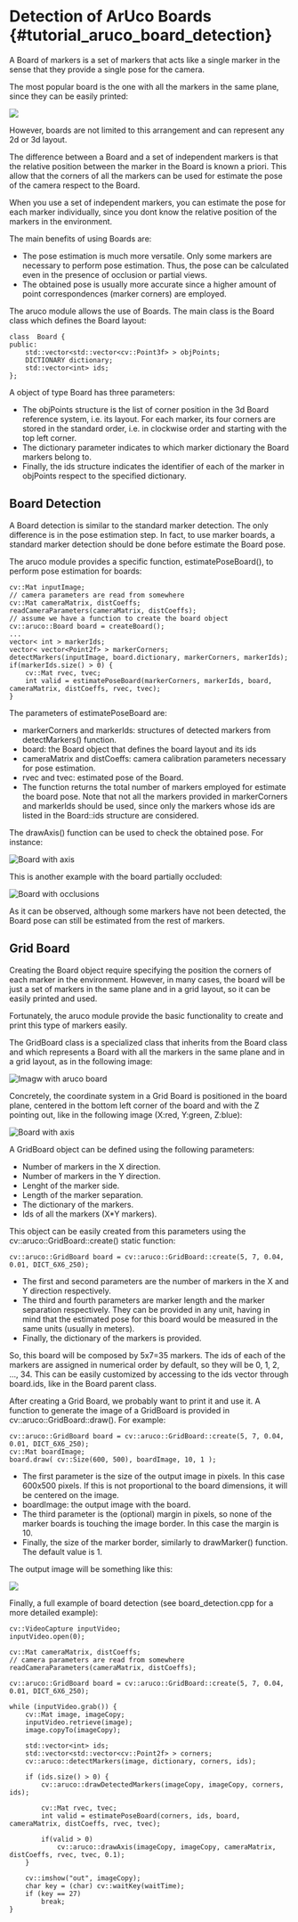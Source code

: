 Detection of ArUco Boards {#tutorial_aruco_board_detection}
==============================

A Board of markers is a set of markers that acts like a single marker in the sense that they provide a 
single pose for the camera.

The most popular board is the one with all the markers in the same plane, since they can be easily printed:

![](images/gboriginal.png)

However, boards are not limited to this arrangement and can represent any 2d or 3d layout.

The difference between a Board and a set of independent markers is that the relative position between
the marker in the Board is known a priori. This allow that the corners of all the markers can be used for
estimate the pose of the camera respect to the Board.

When you use a set of independent markers, you can estimate the pose for each marker individually,
since you dont know the relative position of the markers in the environment.

The main benefits of using Boards are:

- The pose estimation is much more versatile. Only some markers are necessary to perform pose estimation.
Thus, the pose can be calculated even in the presence of occlusion or partial views.
- The obtained pose is usually more accurate since a higher amount of point correspondences (marker 
corners) are employed.

The aruco module allows the use of Boards. The main class is the Board class which defines the Board layout:

    class  Board {
    public:
        std::vector<std::vector<cv::Point3f> > objPoints;
        DICTIONARY dictionary;
        std::vector<int> ids;
    };

A object of type Board has three parameters:
- The objPoints structure is the list of corner position in the 3d Board reference system, i.e. its layout. 
For each marker, its four corners are stored in the standard order, i.e. in clockwise order and starting 
with the top left corner.
- The dictionary parameter indicates to which marker dictionary the Board markers belong to.
- Finally, the ids structure indicates the identifier of each of the marker in objPoints respect to the specified
dictionary.


Board Detection
-----

A Board detection is similar to the standard marker detection. The only difference is in the pose estimation step.
In fact, to use marker boards, a standard marker detection should be done before estimate the Board pose.

The aruco module provides a specific function, estimatePoseBoard(), to perform pose estimation for boards:

    cv::Mat inputImage;
    // camera parameters are read from somewhere
    cv::Mat cameraMatrix, distCoeffs;
    readCameraParameters(cameraMatrix, distCoeffs);
    // assume we have a function to create the board object
    cv::aruco::Board board = createBoard();
    ...
    vector< int > markerIds;
    vector< vector<Point2f> > markerCorners;
    detectMarkers(inputImage, board.dictionary, markerCorners, markerIds);
    if(markerIds.size() > 0) {
        cv::Mat rvec, tvec;
        int valid = estimatePoseBoard(markerCorners, markerIds, board, cameraMatrix, distCoeffs, rvec, tvec);
    }

The parameters of estimatePoseBoard are:

- markerCorners and markerIds: structures of detected markers from detectMarkers() function.
- board: the Board object that defines the board layout and its ids
- cameraMatrix and distCoeffs: camera calibration parameters necessary for pose estimation.
- rvec and tvec: estimated pose of the Board.
- The function returns the total number of markers employed for estimate the board pose. Note that not all the
 markers provided in markerCorners and markerIds should be used, since only the markers whose ids are
listed in the Board::ids structure are considered.

The drawAxis() function can be used to check the obtained pose. For instance:

![Board with axis](images/gbmarkersaxis.png)

This is another example with the board partially occluded:

![Board with occlusions](images/gbocclusion.png)

As it can be observed, although some markers have not been detected, the Board pose can still be estimated from the rest of markers.

Grid Board
-----

Creating the Board object require specifying the position the corners of each marker in the environment.
However, in many cases, the board will be just a set of markers in the same plane and in a grid layout,
so it can be easily printed and used.

Fortunately, the aruco module provide the basic functionality to create and print this type of markers 
easily. 

The GridBoard class is a specialized class that inherits from the Board class and which represents a Board
with all the markers in the same plane and in a grid layout, as in the following image:

![Imagw with aruco board](images/gboriginal.png)

Concretely, the coordinate system in a Grid Board is positioned in the board plane, centered in the bottom left
corner of the board and with the Z pointing out, like in the following image (X:red, Y:green, Z:blue):

![Board with axis](images/gbaxis.png)

A GridBoard object can be defined using the following parameters:

- Number of markers in the X direction.
- Number of markers in the Y direction.
- Lenght of the marker side.
- Length of the marker separation.
- The dictionary of the markers.
- Ids of all the markers (X*Y markers).

This object can be easily created from this parameters using the cv::aruco::GridBoard::create() static function:


    cv::aruco::GridBoard board = cv::aruco::GridBoard::create(5, 7, 0.04, 0.01, DICT_6X6_250);

- The first and second parameters are the number of markers in the X and Y direction respectively.
- The third and fourth parameters are marker length and the marker separation respectively. They can be provided
in any unit, having in mind that the estimated pose for this board would be measured in the same units (usually in meters).
- Finally, the dictionary of the markers is provided.

So, this board will be composed by 5x7=35 markers. The ids of each of the markers are assigned in numerical
order by default, so they will be 0, 1, 2, ..., 34. This can be easily customized by accessing to the ids vector
through board.ids, like in the Board parent class.

After creating a Grid Board, we probably want to print it and use it. A function to generate the image
of a GridBoard is provided in cv::aruco::GridBoard::draw(). For example:

    cv::aruco::GridBoard board = cv::aruco::GridBoard::create(5, 7, 0.04, 0.01, DICT_6X6_250);
    cv::Mat boardImage;
    board.draw( cv::Size(600, 500), boardImage, 10, 1 );

- The first parameter is the size of the output image in pixels. In this case 600x500 pixels. If this is not proportional
to the board dimensions, it will be centered on the image.
- boardImage: the output image with the board.
- The third parameter is the (optional) margin in pixels, so none of the marker boards is touching the image border.
In this case the margin is 10.
- Finally, the size of the marker border, similarly to drawMarker() function. The default value is 1.

The output image will be something like this:

![](images/board.jpg)

Finally, a full example of board detection  (see board_detection.cpp for a more detailed example):

    cv::VideoCapture inputVideo;
    inputVideo.open(0);

    cv::Mat cameraMatrix, distCoeffs;
    // camera parameters are read from somewhere
    readCameraParameters(cameraMatrix, distCoeffs);

    cv::aruco::GridBoard board = cv::aruco::GridBoard::create(5, 7, 0.04, 0.01, DICT_6X6_250);

    while (inputVideo.grab()) {
        cv::Mat image, imageCopy;
        inputVideo.retrieve(image);
        image.copyTo(imageCopy);
    
        std::vector<int> ids;
        std::vector<std::vector<cv::Point2f> > corners;
        cv::aruco::detectMarkers(image, dictionary, corners, ids);
    
        if (ids.size() > 0) {
            cv::aruco::drawDetectedMarkers(imageCopy, imageCopy, corners, ids);

            cv::Mat rvec, tvec;
            int valid = estimatePoseBoard(corners, ids, board, cameraMatrix, distCoeffs, rvec, tvec);

            if(valid > 0)
                cv::aruco::drawAxis(imageCopy, imageCopy, cameraMatrix, distCoeffs, rvec, tvec, 0.1);
        }
    
        cv::imshow("out", imageCopy);
        char key = (char) cv::waitKey(waitTime);
        if (key == 27)
            break;
    }


    
